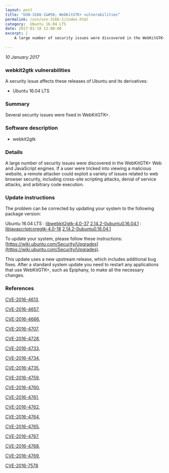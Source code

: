 ```yaml
---
layout: post
title: "USN-3166-1&#58; WebKitGTK+ vulnerabilities"
permalink: /usn/usn-3166-1/index.html
category:  Ubuntu 16.04 LTS
date: 2017-01-10 12:00:00
excerpt: |
    A large number of security issues were discovered in the WebKitGTK+ Web and JavaScript engines. If a user were tricked into viewing a malicious website, a remote attacker could exploit a variety of issues related to web browser security, including cross-site scripting attacks, denial of service attacks, and arbitrary code execution. 
    
--- 
```

 
 

*10 January 2017*

### webkit2gtk vulnerabilities

A security issue affects these releases of Ubuntu and its derivatives:

* Ubuntu 16.04 LTS

### Summary

Several security issues were fixed in WebKitGTK+. 

### Software description

* webkit2gtk 

### Details

A large number of security issues were discovered in the WebKitGTK+ Web and JavaScript engines. If a user were tricked into viewing a malicious website, a remote attacker could exploit a variety of issues related to web browser security, including cross-site scripting attacks, denial of service attacks, and arbitrary code execution. 

### Update instructions

The problem can be corrected by updating your system to the following package version:

Ubuntu 16.04 LTS
 : [libwebkit2gtk-4.0-37](https://launchpad.net/ubuntu/+source/webkit2gtk) <span> [2.14.2-0ubuntu0.16.04.1](https://launchpad.net/ubuntu/+source/webkit2gtk/2.14.2-0ubuntu0.16.04.1) </span> 
 : [libjavascriptcoregtk-4.0-18](https://launchpad.net/ubuntu/+source/webkit2gtk) <span> [2.14.2-0ubuntu0.16.04.1](https://launchpad.net/ubuntu/+source/webkit2gtk/2.14.2-0ubuntu0.16.04.1) </span> 

To update your system, please follow these instructions: [https://wiki.ubuntu.com/Security/Upgrades](https://wiki.ubuntu.com/Security/Upgrades).

This update uses a new upstream release, which includes additional bug fixes. After a standard system update you need to restart any applications that use WebKitGTK+, such as Epiphany, to make all the necessary changes. 

### References

 
 [CVE-2016-4613](http://people.ubuntu.com/~ubuntu-security/cve/CVE-2016-4613), 

 [CVE-2016-4657](http://people.ubuntu.com/~ubuntu-security/cve/CVE-2016-4657), 

 [CVE-2016-4666](http://people.ubuntu.com/~ubuntu-security/cve/CVE-2016-4666), 

 [CVE-2016-4707](http://people.ubuntu.com/~ubuntu-security/cve/CVE-2016-4707), 

 [CVE-2016-4728](http://people.ubuntu.com/~ubuntu-security/cve/CVE-2016-4728), 

 [CVE-2016-4733](http://people.ubuntu.com/~ubuntu-security/cve/CVE-2016-4733), 

 [CVE-2016-4734](http://people.ubuntu.com/~ubuntu-security/cve/CVE-2016-4734), 

 [CVE-2016-4735](http://people.ubuntu.com/~ubuntu-security/cve/CVE-2016-4735), 

 [CVE-2016-4759](http://people.ubuntu.com/~ubuntu-security/cve/CVE-2016-4759), 

 [CVE-2016-4760](http://people.ubuntu.com/~ubuntu-security/cve/CVE-2016-4760), 

 [CVE-2016-4761](http://people.ubuntu.com/~ubuntu-security/cve/CVE-2016-4761), 

 [CVE-2016-4762](http://people.ubuntu.com/~ubuntu-security/cve/CVE-2016-4762), 

 [CVE-2016-4764](http://people.ubuntu.com/~ubuntu-security/cve/CVE-2016-4764), 

 [CVE-2016-4765](http://people.ubuntu.com/~ubuntu-security/cve/CVE-2016-4765), 

 [CVE-2016-4767](http://people.ubuntu.com/~ubuntu-security/cve/CVE-2016-4767), 

 [CVE-2016-4768](http://people.ubuntu.com/~ubuntu-security/cve/CVE-2016-4768), 

 [CVE-2016-4769](http://people.ubuntu.com/~ubuntu-security/cve/CVE-2016-4769), 

 [CVE-2016-7578](http://people.ubuntu.com/~ubuntu-security/cve/CVE-2016-7578)
 

